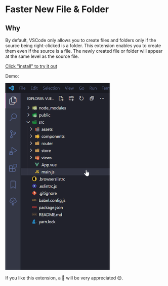 # Faster New File & Folder

## Why

By default, VSCode only allows you to create files and folders only if the source being right-clicked is a folder. This extension enables you to create them even if the source is a file. The newly created file or folder will appear at the same level as the source file.

[Click "install" to try it out](https://marketplace.visualstudio.com/items?itemName=wenfangdu.faster-new)

Demo:

<img src="./images/demo.gif" alt="Extension Demo" width="330" />

If you like this extension, a 🌟 will be very appreciated 😊.
